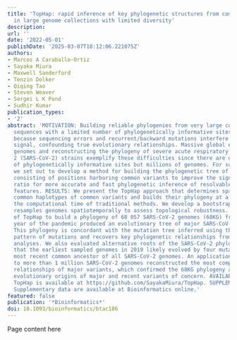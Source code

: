 ```yaml
---
title: 'TopHap: rapid inference of key phylogenetic structures from common haplotypes
  in large genome collections with limited diversity'
description:
url: ''
date: '2022-05-01'
publishDate: '2025-03-07T18:12:06.221075Z'
authors:
- Marcos A Caraballo-Ortiz
- Sayaka Miura
- Maxwell Sanderford
- Tenzin Dolker
- Qiqing Tao
- Steven Weaver
- Sergei L K Pond
- Sudhir Kumar
publication_types:
- '2'
abstract: 'MOTIVATION: Building reliable phylogenies from very large collections of
  sequences with a limited number of phylogenetically informative sites is challenging
  because sequencing errors and recurrent/backward mutations interfere with the phylogenetic
  signal, confounding true evolutionary relationships. Massive global efforts of sequencing
  genomes and reconstructing the phylogeny of severe acute respiratory syndrome coronavirus
  2 (SARS-CoV-2) strains exemplify these difficulties since there are only hundreds
  of phylogenetically informative sites but millions of genomes. For such datasets,
  we set out to develop a method for building the phylogenetic tree of genomic haplotypes
  consisting of positions harboring common variants to improve the signal-to-noise
  ratio for more accurate and fast phylogenetic inference of resolvable phylogenetic
  features. RESULTS: We present the TopHap approach that determines spatiotemporally
  common haplotypes of common variants and builds their phylogeny at a fraction of
  the computational time of traditional methods. We develop a bootstrap strategy that
  resamples genomes spatiotemporally to assess topological robustness. The application
  of TopHap to build a phylogeny of 68 057 SARS-CoV-2 genomes (68KG) from the first
  year of the pandemic produced an evolutionary tree of major SARS-CoV-2 haplotypes.
  This phylogeny is concordant with the mutation tree inferred using the co-occurrence
  pattern of mutations and recovers key phylogenetic relationships from more traditional
  analyses. We also evaluated alternative roots of the SARS-CoV-2 phylogeny and found
  that the earliest sampled genomes in 2019 likely evolved by four mutations of the
  most recent common ancestor of all SARS-CoV-2 genomes. An application of TopHap
  to more than 1 million SARS-CoV-2 genomes reconstructed the most comprehensive evolutionary
  relationships of major variants, which confirmed the 68KG phylogeny and provided
  evolutionary origins of major and recent variants of concern. AVAILABILITY AND IMPLEMENTATION:
  TopHap is available at https://github.com/SayakaMiura/TopHap. SUPPLEMENTARY INFORMATION:
  Supplementary data are available at Bioinformatics online.'
featured: false
publication: '*Bioinformatics*'
doi: 10.1093/bioinformatics/btac186
---
```


Page content here